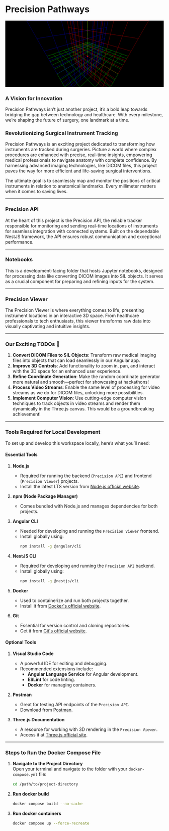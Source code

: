 # **Precision Pathways**

<img src="./precision-pathways.gif" alt="demo">

### **A Vision for Innovation**

Precision Pathways isn’t just another project, it’s a bold leap towards bridging the gap between technology and healthcare. With every milestone, we’re shaping the future of surgery, one landmark at a time.

### **Revolutionizing Surgical Instrument Tracking**

Precision Pathways is an exciting project dedicated to transforming how instruments are tracked during surgeries. Picture a world where complex procedures are enhanced with precise, real-time insights, empowering medical professionals to navigate anatomy with complete confidence. By harnessing advanced imaging technologies, like DICOM files, this project paves the way for more efficient and life-saving surgical interventions.

The ultimate goal is to seamlessly map and monitor the positions of critical instruments in relation to anatomical landmarks. Every millimeter matters when it comes to saving lives.

---

### **Precision API**

At the heart of this project is the Precision API, the reliable tracker responsible for monitoring and sending real-time locations of instruments for seamless integration with connected systems. Built on the dependable NestJS framework, the API ensures robust communication and exceptional performance.

---

### **Notebooks**

This is a development-facing folder that hosts Jupyter notebooks, designed for processing data like converting DICOM images into SIL objects. It serves as a crucial component for preparing and refining inputs for the system.

---

### **Precision Viewer**

The Precision Viewer is where everything comes to life, presenting instrument locations in an interactive 3D space. From healthcare professionals to tech enthusiasts, this viewer transforms raw data into visually captivating and intuitive insights.

---

### **Our Exciting TODOs** 🚀

1. **Convert DICOM Files to SIL Objects**: Transform raw medical imaging files into objects that can load seamlessly in our Angular app.
2. **Improve 3D Controls**: Add functionality to zoom in, pan, and interact with the 3D space for an enhanced user experience.
3. **Refine Coordinate Generation**: Make the random coordinate generator more natural and smooth—perfect for showcasing at hackathons!
4. **Process Video Streams**: Enable the same level of processing for video streams as we do for DICOM files, unlocking more possibilities.
5. **Implement Computer Vision**: Use cutting-edge computer vision techniques to track objects in video streams and render them dynamically in the Three.js canvas. This would be a groundbreaking achievement!

---

### **Tools Required for Local Development**

To set up and develop this workspace locally, here’s what you’ll need:

#### **Essential Tools**
1. **Node.js**  
   - Required for running the backend (`Precision API`) and frontend (`Precision Viewer`) projects.  
   - Install the latest LTS version from [Node.js official website](https://nodejs.org).

2. **npm (Node Package Manager)**  
   - Comes bundled with Node.js and manages dependencies for both projects.

3. **Angular CLI**  
   - Needed for developing and running the `Precision Viewer` frontend.  
   - Install globally using:  
     ```bash
     npm install -g @angular/cli
     ```

4. **NestJS CLI**  
   - Required for developing and running the `Precision API` backend.  
   - Install globally using:  
     ```bash
     npm install -g @nestjs/cli
     ```

5. **Docker**  
   - Used to containerize and run both projects together.  
   - Install it from [Docker's official website](https://www.docker.com).

6. **Git**  
   - Essential for version control and cloning repositories.  
   - Get it from [Git's official website](https://git-scm.com).

#### **Optional Tools**
1. **Visual Studio Code**  
   - A powerful IDE for editing and debugging.  
   - Recommended extensions include:
     - **Angular Language Service** for Angular development.
     - **ESLint** for code linting.
     - **Docker** for managing containers.

2. **Postman**  
   - Great for testing API endpoints of the `Precision API`.  
   - Download from [Postman](https://www.postman.com).

3. **Three.js Documentation**  
   - A resource for working with 3D rendering in the `Precision Viewer`.  
   - Access it at [Three.js official site](https://threejs.org/docs).

---

### **Steps to Run the Docker Compose File**

1. **Navigate to the Project Directory**  
   Open your terminal and navigate to the folder with your `docker-compose.yml` file:
   ```bash
   cd /path/to/project-directory
1. **Run docker build**    
   ```bash
   docker compose build --no-cache
2. **Run docker containers**     
   ```bash
   docker compose up --force-recreate
